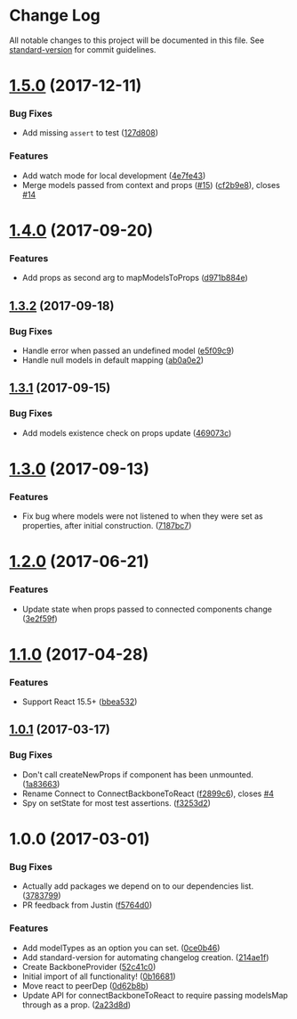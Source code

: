 # Change Log

All notable changes to this project will be documented in this file. See [standard-version](https://github.com/conventional-changelog/standard-version) for commit guidelines.

<a name="1.5.0"></a>
# [1.5.0](https://github.com/mongodb-js/connect-backbone-to-react/compare/v1.4.0...v1.5.0) (2017-12-11)


### Bug Fixes

* Add missing `assert` to test ([127d808](https://github.com/mongodb-js/connect-backbone-to-react/commit/127d808))


### Features

* Add watch mode for local development ([4e7fe43](https://github.com/mongodb-js/connect-backbone-to-react/commit/4e7fe43))
* Merge models passed from context and props ([#15](https://github.com/mongodb-js/connect-backbone-to-react/issues/15)) ([cf2b9e8](https://github.com/mongodb-js/connect-backbone-to-react/commit/cf2b9e8)), closes [#14](https://github.com/mongodb-js/connect-backbone-to-react/issues/14)



<a name="1.4.0"></a>
# [1.4.0](https://github.com/mongodb-js/connect-backbone-to-react/compare/v1.3.0...v1.4.0) (2017-09-20)


### Features

* Add props as second arg to mapModelsToProps ([d971b884e](https://github.com/mongodb-js/connect-backbone-to-react/commit/d971b884e))




<a name="1.3.2"></a>
## [1.3.2](https://github.com/mongodb-js/connect-backbone-to-react/compare/v1.3.1...v1.3.2) (2017-09-18)


### Bug Fixes

* Handle error when passed an undefined model ([e5f09c9](https://github.com/mongodb-js/connect-backbone-to-react/commit/e5f09c9))
* Handle null models in default mapping ([ab0a0e2](https://github.com/mongodb-js/connect-backbone-to-react/commit/ab0a0e2))



<a name="1.3.1"></a>
## [1.3.1](https://github.com/mongodb-js/connect-backbone-to-react/compare/v1.3.0...v1.3.1) (2017-09-15)


### Bug Fixes

* Add models existence check on props update ([469073c](https://github.com/mongodb-js/connect-backbone-to-react/commit/469073c))



<a name="1.3.0"></a>
# [1.3.0](https://github.com/mongodb-js/connect-backbone-to-react/compare/v1.2.0...v1.3.0) (2017-09-13)


### Features

* Fix bug where models were not listened to when they were set as properties, after initial construction. ([7187bc7](https://github.com/mongodb-js/connect-backbone-to-react/commit/7187bc7))



<a name="1.2.0"></a>
# [1.2.0](https://github.com/mongodb-js/connect-backbone-to-react/compare/v1.1.0...v1.2.0) (2017-06-21)


### Features

* Update state when props passed to connected components change ([3e2f59f](https://github.com/mongodb-js/connect-backbone-to-react/commit/3e2f59f))



<a name="1.1.0"></a>
# [1.1.0](https://github.com/mongodb-js/connect-backbone-to-react/compare/v1.0.1...v1.1.0) (2017-04-28)


### Features

* Support React 15.5+ ([bbea532](https://github.com/mongodb-js/connect-backbone-to-react/commit/bbea532))



<a name="1.0.1"></a>
## [1.0.1](https://github.com/mongodb-js/connect-backbone-to-react/compare/v1.0.0...v1.0.1) (2017-03-17)


### Bug Fixes

* Don't call createNewProps if component has been unmounted. ([1a83663](https://github.com/mongodb-js/connect-backbone-to-react/commit/1a83663))
* Rename Connect to ConnectBackboneToReact ([f2899c6](https://github.com/mongodb-js/connect-backbone-to-react/commit/f2899c6)), closes [#4](https://github.com/mongodb-js/connect-backbone-to-react/issues/4)
* Spy on setState for most test assertions. ([f3253d2](https://github.com/mongodb-js/connect-backbone-to-react/commit/f3253d2))



<a name="1.0.0"></a>
# 1.0.0 (2017-03-01)


### Bug Fixes

* Actually add packages we depend on to our dependencies list. ([3783799](https://github.com/mongodb-js/connect-backbone-to-react/commit/3783799))
* PR feedback from Justin ([f5764d0](https://github.com/mongodb-js/connect-backbone-to-react/commit/f5764d0))


### Features

* Add modelTypes as an option you can set. ([0ce0b46](https://github.com/mongodb-js/connect-backbone-to-react/commit/0ce0b46))
* Add standard-version for automating changelog creation. ([214ae1f](https://github.com/mongodb-js/connect-backbone-to-react/commit/214ae1f))
* Create BackboneProvider ([52c41c0](https://github.com/mongodb-js/connect-backbone-to-react/commit/52c41c0))
* Initial import of all functionality! ([0b16681](https://github.com/mongodb-js/connect-backbone-to-react/commit/0b16681))
* Move react to peerDep ([0d62b8b](https://github.com/mongodb-js/connect-backbone-to-react/commit/0d62b8b))
* Update API for connectBackboneToReact to require passing modelsMap through as a prop. ([2a23d8d](https://github.com/mongodb-js/connect-backbone-to-react/commit/2a23d8d))
